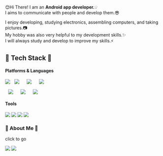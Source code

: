 :blush:Hi There! I am an **Android app developer.**:bulb:<br/>
I aims to communicate with people and develop them.:sunglasses:

I enjoy developing, studying electronics, assembling computers, and taking pictures.:camera:<br/>
My hobby was also very helpful to my development skills.:sparkles:<br/>
I will always study and develop to improve my skills.:zap:



:palm_tree: Tech Stack :palm_tree:
---
 
#### Platforms & Languages


<img src="https://img.shields.io/badge/Android Studio-3DDC84?style=flat-square&logo=Android&logoColor=white"/> <img src="https://img.shields.io/badge/PyCharm-000000?style=flat-square&logo=PyCharm&logoColor=white" style="height : auto; margin-left : 10px; margin-right : 10px;"/> <img src="https://img.shields.io/badge/Eclipse-2C2255?style=flat-square&logo=Eclipse IDE&logoColor=white" style="height : auto; margin-left : 10px; margin-right : 10px;"/> <img src="https://img.shields.io/badge/Arduino-00979D?style=flat-square&logo=Arduino IDE&logoColor=white" style="height : auto; margin-left : 10px; margin-right : 10px;"/> 

<img src="https://img.shields.io/badge/Java-007396?style=flat-square&logo=Java&logoColor=white" style="height : auto; margin-left : 10px; margin-right : 10px;"/> <img src="https://img.shields.io/badge/Python-3776AB?style=flat-square&logo=Python&logoColor=white" style="height : auto; margin-left : 10px; margin-right : 10px;"/> <img src="https://img.shields.io/badge/C-A8B9CC?style=flat-square&logo=C&logoColor=white" style="height : auto; margin-left : 10px; margin-right : 10px;"/>


#### Tools

<img src="https://img.shields.io/badge/Firebase-FFCA28?style=flat-square&logo=Firebase&logoColor=white"/> <img src="https://img.shields.io/badge/Naver Cloud PlatForm-03C75A?style=flat-square&logo=Naver&logoColor=white"/> <img src="https://img.shields.io/badge/IBM Watson-BE95FF?style=flat-square&logo=IBMWatson&logoColor=white"/> <img src="https://img.shields.io/badge/GitHub-181717?style=flat-square&logo=GitHub&logoColor=white"/> 



### :blossom: About Me :blossom:

click to go

[<img src="https://img.shields.io/badge/TISTORY-DEVELOP BLOG-eeeeee?style=for-the-badge">](https://haruple.tistory.com/) [<img src="https://img.shields.io/badge/INSTAGRAM-PHOTO-eeeeee?style=for-the-badge">](https://www.instagram.com/d_hwan2___/)








